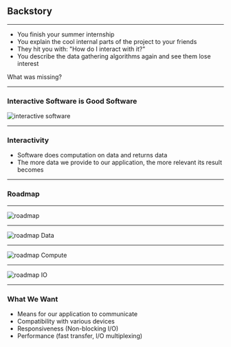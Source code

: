 ## Backstory

---

- You finish your summer internship
- You explain the cool internal parts of the project to your friends
- They hit you with: "How do I interact with it?"
- You describe the data gathering algorithms again and see them lose interest

What was missing?

----

### Interactive Software is Good Software

![interactive software](overview/media/interactive-software.png)

----

### Interactivity

- Software does computation on data and returns data
- The more data we provide to our application, the more relevant its result becomes

---

### Roadmap

----

![roadmap](overview/media/roadmap.svg)

----

![roadmap Data](overview/media/roadmap-Data.svg)

----

![roadmap Compute](overview/media/roadmap-Compute.svg)

----

![roadmap IO](overview/media/roadmap-IO.svg)

----

### What We Want

<!-- TODO: Bring more info in before this -->

- Means for our application to communicate
- Compatibility with various devices
- Responsiveness (Non-blocking I/O)
- Performance (fast transfer, I/O multiplexing)
